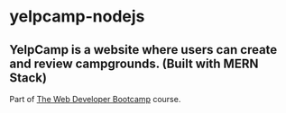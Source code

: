 # yelpcamp-nodejs

## YelpCamp is a website where users can create and review campgrounds. (Built with MERN Stack)


Part of [The Web Developer Bootcamp](https://www.udemy.com/course/the-web-developer-bootcamp/) course.
